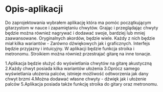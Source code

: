 # Opis-aplikacji
Do zaprojektowania wybrałem aplikację która ma pomóc początkującym gitarzystom w nauce i zapamiętaniu chwytów. Grając i przeglądając chwyty będzie można również nagrywać i dodawać swoje, bardziej lub mniej zaawansowane. Oryginalnych akordów, będzie wiele. Każdy z nich będzie miał kilka wariantów - Zarówno dźwiękowych jak i graficznych. Interfejs będzie przyjazny i intuicyjny. W aplikacji będzie funkcja stroika i metronomu. Stroikiem można również przestrajać gitarę na inne tonacje.













1.Aplikacja będzie służyć do wyświetlania chwytów na gitarę akustyczną
2.Każdy chwyt posiada kilka wariantów ułożenia
3.Oprócz samego wyświetlania ułożenia palców, istnieje możliwość odtworzenia jak dany chwyt brzmi
4.Można dodawać własne chwyty - dźwięk jak i ułożenie palców
5.Aplikacja posiada także funkcję stroika do gitary oraz metronomu.
